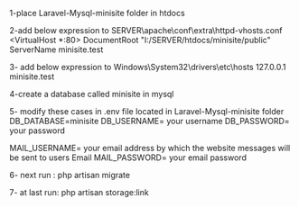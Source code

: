 1-place Laravel-Mysql-minisite folder in htdocs 

2-add below expression to SERVER\apache\conf\extra\httpd-vhosts.conf
<VirtualHost *:80>
    DocumentRoot "I:/SERVER/htdocs/minisite/public"
    ServerName minisite.test
</VirtualHost>


3- add below expression to Windows\System32\drivers\etc\hosts
127.0.0.1 minisite.test


4-create a database called minisite in mysql


5- modify these cases in .env file located in Laravel-Mysql-minisite folder
DB_DATABASE=minisite
DB_USERNAME= your username
DB_PASSWORD= your password

MAIL_USERNAME= your email address by which the website messages will be sent to users Email
MAIL_PASSWORD= your email password

6- next run :
php artisan migrate

7- at last run: 
php artisan storage:link 

